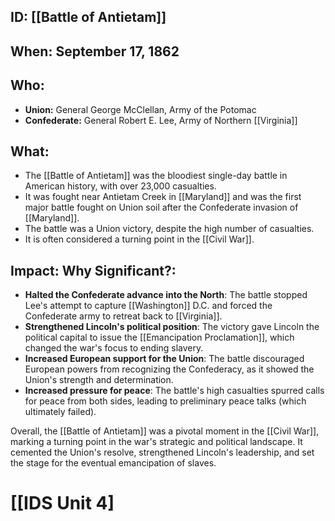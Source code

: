 ## ID: [[Battle of Antietam]] 
## When: September 17, 1862

## Who: 
* **Union:** General George McClellan,  Army of the Potomac
* **Confederate:** General Robert E. Lee, Army of Northern [[Virginia]]

## What: 
* The [[Battle of Antietam]] was the bloodiest single-day battle in American history, with over 23,000 casualties. 
* It was fought near Antietam Creek in [[Maryland]] and was the first major battle fought on Union soil after the Confederate invasion of [[Maryland]].
* The battle was a Union victory, despite the high number of casualties.
* It is often considered a turning point in the [[Civil War]].

## Impact: Why Significant?:
* **Halted the Confederate advance into the North**: The battle stopped Lee's attempt to capture [[Washington]] D.C. and forced the Confederate army to retreat back to [[Virginia]].
* **Strengthened Lincoln's political position**: The victory gave Lincoln the political capital to issue the [[Emancipation Proclamation]], which changed the war's focus to ending slavery.
* **Increased European support for the Union**: The battle discouraged European powers from recognizing the Confederacy, as it showed the Union's strength and determination.
* **Increased pressure for peace**: The battle's high casualties spurred calls for peace from both sides, leading to preliminary peace talks (which ultimately failed).

Overall, the [[Battle of Antietam]] was a pivotal moment in the [[Civil War]], marking a turning point in the war's strategic and political landscape. It cemented the Union's resolve, strengthened Lincoln's leadership, and set the stage for the eventual emancipation of slaves. 

# [[IDS Unit 4]